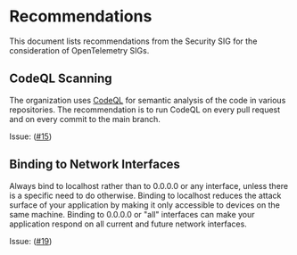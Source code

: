 # Recommendations

This document lists recommendations from the Security SIG for
the consideration of OpenTelemetry SIGs.

## CodeQL Scanning

The organization uses [CodeQL](https://codeql.github.com/) for semantic analysis
of the code in various repositories. The recommendation is to run CodeQL on every
pull request and on every commit to the main branch.

Issue: ([#15](https://github.com/open-telemetry/sig-security/issues/15))

## Binding to Network Interfaces
Always bind to localhost rather than to 0.0.0.0 or any interface, unless there is a specific need to do otherwise. Binding to localhost reduces the attack surface of your application by making it only accessible to devices on the same machine.
Binding to 0.0.0.0 or "all" interfaces can make your application respond on all current and future network interfaces.

Issue: ([#19](https://github.com/open-telemetry/sig-security/issues/19#issue-1926445623))
